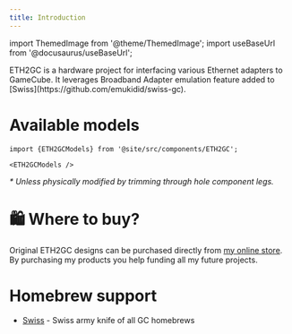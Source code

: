 ```yaml
---
title: Introduction
---
```


import ThemedImage from '@theme/ThemedImage';
import useBaseUrl from '@docusaurus/useBaseUrl';

<div class="hero">
  <div class="container">
    <div class="row">
    <div class="col col--9">
      <p class="hero__subtitle">
        ETH2GC is a hardware project for interfacing various Ethernet adapters to GameCube. It leverages Broadband Adapter emulation feature added to [Swiss](https://github.com/emukidid/swiss-gc).
      </p>
    </div>
    <div class="col col--3">
      <ThemedImage
        alt="ETH2GC Logo"
        sources={{
          light: useBaseUrl('/img/eth2gc/ETH2GC_Logo_Dark.png'),
          dark: useBaseUrl('/img/eth2gc/ETH2GC_Logo_Light.png'),
        }}
      />
    </div>
  </div>


  </div>
</div>

# Available models

```mdx-code-block
import {ETH2GCModels} from '@site/src/components/ETH2GC';

<ETH2GCModels />
```
*&ast; Unless physically modified by trimming through hole component legs.*


# 🛍️ Where to buy?
Original ETH2GC designs can be purchased directly from [my online store](https://store.webhdx.dev). By purchasing my products you help funding all my future projects.

# Homebrew support

- [Swiss](https://github.com/emukidid/swiss-gc) - Swiss army knife of all GC homebrews
